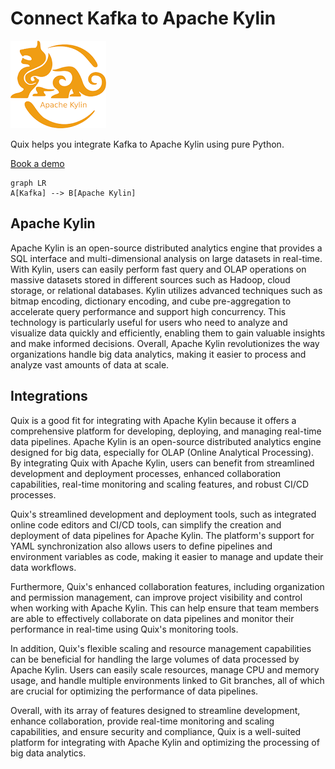 # Connect Kafka to Apache Kylin

![](./images/logo_1.jpg)

Quix helps you integrate Kafka to Apache Kylin using pure Python.

<div>
<a class="md-button md-button--primary" href="https://share.hsforms.com/1iW0TmZzKQMChk0lxd_tGiw4yjw2?__hstc=175542013.2303933fbd746c0ac86d9ccbe9bc9100.1728383268831.1729603416735.1729620918855.31&__hssc=175542013.1.1729620918855&__hsfp=2132701734" target="_blank" style="margin-right:.5rem;">Book a demo</a>
<br/>
</div>

```mermaid
graph LR
A[Kafka] --> B[Apache Kylin]
```

## Apache Kylin

Apache Kylin is an open-source distributed analytics engine that provides a SQL interface and multi-dimensional analysis on large datasets in real-time. With Kylin, users can easily perform fast query and OLAP operations on massive datasets stored in different sources such as Hadoop, cloud storage, or relational databases. Kylin utilizes advanced techniques such as bitmap encoding, dictionary encoding, and cube pre-aggregation to accelerate query performance and support high concurrency. This technology is particularly useful for users who need to analyze and visualize data quickly and efficiently, enabling them to gain valuable insights and make informed decisions. Overall, Apache Kylin revolutionizes the way organizations handle big data analytics, making it easier to process and analyze vast amounts of data at scale.

## Integrations

Quix is a good fit for integrating with Apache Kylin because it offers a comprehensive platform for developing, deploying, and managing real-time data pipelines. Apache Kylin is an open-source distributed analytics engine designed for big data, especially for OLAP (Online Analytical Processing). By integrating Quix with Apache Kylin, users can benefit from streamlined development and deployment processes, enhanced collaboration capabilities, real-time monitoring and scaling features, and robust CI/CD processes.

Quix's streamlined development and deployment tools, such as integrated online code editors and CI/CD tools, can simplify the creation and deployment of data pipelines for Apache Kylin. The platform's support for YAML synchronization also allows users to define pipelines and environment variables as code, making it easier to manage and update their data workflows.

Furthermore, Quix's enhanced collaboration features, including organization and permission management, can improve project visibility and control when working with Apache Kylin. This can help ensure that team members are able to effectively collaborate on data pipelines and monitor their performance in real-time using Quix's monitoring tools.

In addition, Quix's flexible scaling and resource management capabilities can be beneficial for handling the large volumes of data processed by Apache Kylin. Users can easily scale resources, manage CPU and memory usage, and handle multiple environments linked to Git branches, all of which are crucial for optimizing the performance of data pipelines.

Overall, with its array of features designed to streamline development, enhance collaboration, provide real-time monitoring and scaling capabilities, and ensure security and compliance, Quix is a well-suited platform for integrating with Apache Kylin and optimizing the processing of big data analytics.

